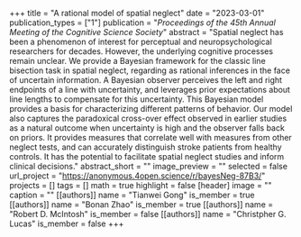+++
title = "A rational model of spatial neglect"
date = "2023-03-01"
publication_types = ["1"]
publication = "_Proceedings of the 45th Annual Meeting of the Cognitive Science Society_"
abstract = "Spatial neglect has been a phenomenon of interest for perceptual and neuropsychological researchers for decades. However, the underlying cognitive processes remain unclear. We provide a Bayesian framework for the classic line bisection task in spatial neglect, regarding as rational inferences in the face of uncertain information. A Bayesian observer perceives the left and right endpoints of a line with uncertainty, and leverages prior expectations about line lengths to compensate for this uncertainty. This Bayesian model provides a basis for characterizing different patterns of behavior. Our model also captures the paradoxical cross-over effect observed in earlier studies as a natural outcome when uncertainty is high and the observer falls back on priors. It provides measures that correlate well with measures from other neglect tests, and can accurately distinguish stroke patients from healthy controls. It has the potential to facilitate spatial neglect studies and inform clinical decisions."
abstract_short = ""
image_preview = ""
selected = false
url_project = "https://anonymous.4open.science/r/bayesNeg-87B3/"
projects = []
tags = []
math = true
highlight = false
[header]
image = ""
caption = ""
[[authors]]
	name = "Tianwei Gong"
	is_member = true
[[authors]]
	name = "Bonan Zhao"
	is_member = true
[[authors]]
	name = "Robert D. McIntosh"
	is_member = false
[[authors]]
	name = "Christpher G. Lucas"
	is_member = false
+++
